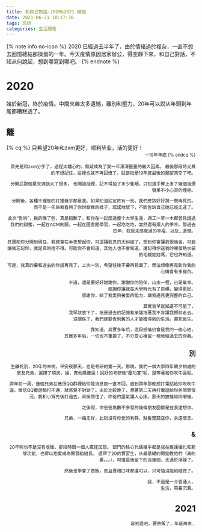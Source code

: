 ```yaml
---
title: 和自己對話-2020&2021 總結
date: 2021-06-21 10:17:38
tags: 总结
categories: 生活随笔
---
```


{% note info no-icon %}
2020 已經過去半年了，由於情緒過於複杂，一直不想去回憶總結那操蛋的一年。今天疫情原因居家辦公，得空靜下來，和自己對話，不知从何說起，想到哪寫到哪吧。
{% endnote %}
<!--more-->

# 2020
始於新冠，終於疫情。中間夾雜太多遺憾，離別和壓力，20年可以説从年頭到年尾都糟糕透了。

## 離

{% cq %}
只希望20年和zxm更好，顺利毕业，活的更好！
<small style="display: block;text-align: right;">--19年年底</samll>
{% endcq %} 

首先是和zxm分手了，過程太糟心的，無疑成為了我一年渾渾噩噩的最大因素。
最後那段時光真的不想記住，這裡也就不再回憶了。就當衹是19年底最後的願望落空了吧。

分開后那個夏天酒勁大了很多，
也開始抽煙，記不得抽了多少隻烟，只知道手臂上多了幾個抽煙發呆不小心燙的煙疤。

分開後，各種不理智的打擾幾乎都是我。如果知道註定終有一別，我們應該好好說一聲再見的。
而不是一年后我看夠了你討厭我的樣子，諾諾地放下，不斷告訴自己她已經走遠了。

此次“告別”，拖的晚了些，真是抱歉了，和你在一起度過整个大學生涯，湖工一草一木都曾見證過我們的甜蜜，一起在ACM刷題，一起在圖書館學習，一起吃吃吃，當然還有煩人的爭吵。那過去四年，我從未感覺過的幸福，以及...遺憾。

其實和你分開到現在，我總會在半夜想起你，可這讓我真的太糾結了。想到你會讓我很痛苦，可若讓我忘記你，我是真的捨不得。可能你不會知道，其他人也不會知道，還記得你送我的哪個熱水袋的毛絨娃娃嗎，它也許知道。

可是，我真的要和過去的你説再見了，上次一別，希望往後不要再見面了，無法想像再見到你我的心情會有多複杂。

不過，還是要好好謝謝你，謝謝你的陪伴，山水一程，已是萬幸。  
感謝你讓我在大學時光有了目標，變得更好。  
感謝你，給了我愛與被愛的能力，讓我遇見更完整的自己。  

其實我早就知道不可能了，  
我早該放下了，衹是過去的記憶和承諾拖著我不肯讓我嚮前走去。  
沒關係了，我們總要告別舊的人才能獲得新的生活。置死後生。  

我知道，其實多年后，這段感情仍會是我的一個心結，  
其實多年后，一切也不重要了，不介意心裡留一塊地給過去的你我。

## 別
生離死別，20年的末梢，平安夜那天，也是考研的第一天。那晚，我們一個大學四年朝夕相處的室友兄弟，選擇了燒炭，操，真他媽傻逼！說好的考研後“慶功宴”呢，還等著和你吹牛逼呢。

跨年前一周，幾個兄弟在微信QQ群裡給你發消息都一直不回，直到跨年那晚想打電話給你吹吹牛逼，微信QQ電話都打不通，就感覺不對勁了。由於比較晚了，想著第二天再打電話給你爸問問情況，我和小賀先後打過去，直接愣住了，你爸的語氣讓人心疼。那天的披薩如同嚼蠟。

之後呢，你爸爸為數不多發的幾條朋友圈都是在表達想你。

兄弟，一路走好，此刻沒有你愛的利群，點隻雙囍送你，永遠懷念。

## &
20年呢也不是沒有收獲，那段時間一個人瘋狂加班。
部門的核心代碼幾乎都是我在維護優化和新增功能，也得以抬愛成為開發組組長。
還帶了20的實習生，从最基礎的開始教他們（真的累。。。），可惜最後留下的沒幾個，太過於浮躁了。

然後也學會了做飯，而且賣相口味都還可以，只可惜沒能給她做了。

我，不過是一介普通人，  
生活，需要沉澱。

# 2021
寫到這吧，要熱飯了，年底再來...